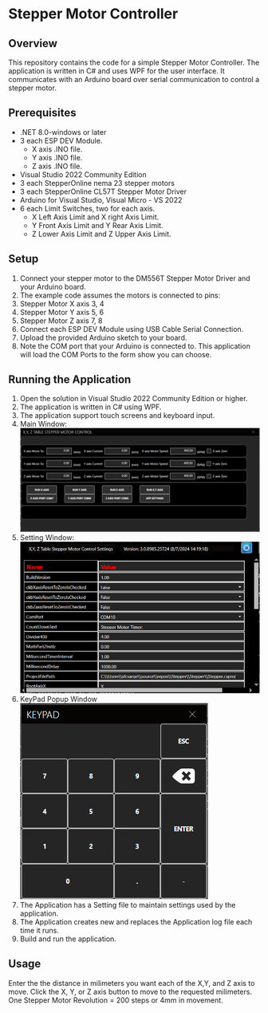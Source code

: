 # Stepper Motor Controller

## Overview
This repository contains the code for a simple Stepper Motor Controller. The application is written in C# and uses WPF for the user interface. It communicates with an Arduino board over serial communication to control a stepper motor.

## Prerequisites
- .NET 8.0-windows or later
- 3 each ESP DEV Module.
   * X axis .INO file.
   * Y axis .INO file.
   * Z axis .INO file.
- Visual Studio 2022 Community Edition
- 3 each StepperOnline nema 23 stepper motors
- 3 each StepperOnline CL57T Stepper Motor Driver
- Arduino for Visual Studio, Visual Micro - VS 2022
- 6 each Limit Switches, two for each axis. 
   * X Left Axis Limit and X right Axis Limit.
   * Y Front Axis Limit and Y Rear Axis Limit.
   * Z Lower Axis Limit and Z Upper Axis Limit.

## Setup
1. Connect your stepper motor to the DM556T Stepper Motor Driver and your Arduino board.
2. The example code assumes the motors is connected to pins:
3. Stepper Motor X axis 3, 4
4. Stepper Motor Y axis 5, 6
5. Stepper Motor Z axis 7, 8
6. Connect each ESP DEV Module using USB Cable Serial Connection.
7. Upload the provided Arduino sketch to your board.
8. Note the COM port that your Arduino is connected to. This application will load the COM Ports to the form show you can choose.

## Running the Application
1. Open the solution in Visual Studio 2022 Community Edition or higher.
2. The application is written in C# using WPF.
3. The application support touch screens and keyboard input.
4. Main Window:
![MainWindow](https://github.com/SFC-Sarge1/Stepper/blob/master/MainWndow.jpg)
5. Setting Window:
![Settings](https://github.com/SFC-Sarge1/Stepper/blob/master/Settings.jpg)
6. KeyPad Popup Window
   ![KeyPad](https://github.com/SFC-Sarge1/Stepper/blob/master/KeyPad.jpg)  
7. The Application has a Setting file to maintain settings used by the application.
8. The Application creates new and replaces the Application log file each time it runs.
9. Build and run the application.

## Usage
Enter the the distance in milimeters you want each of the X,Y, and Z axis to move. Click the X, Y, or Z axis button to move to the requested milimeters.
One Stepper Motor Revolution = 200 steps or 4mm in movement.
